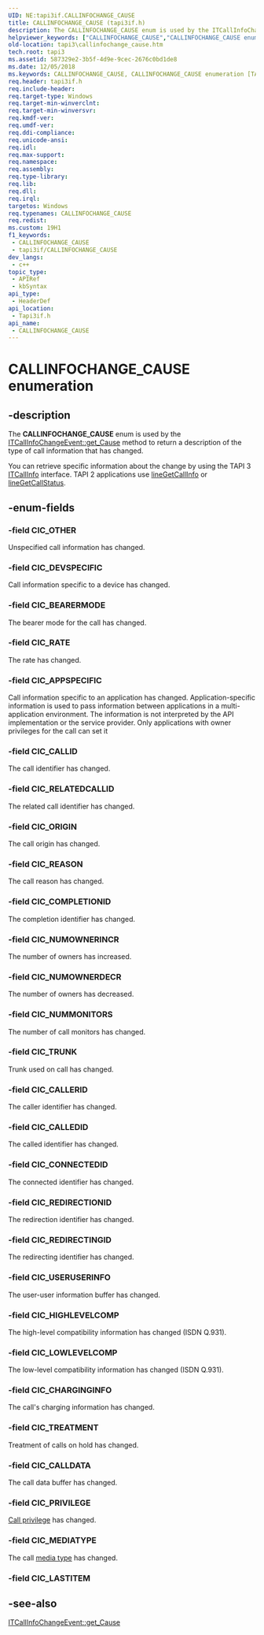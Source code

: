 ```yaml
---
UID: NE:tapi3if.CALLINFOCHANGE_CAUSE
title: CALLINFOCHANGE_CAUSE (tapi3if.h)
description: The CALLINFOCHANGE_CAUSE enum is used by the ITCallInfoChangeEvent::get_Cause method to return a description of the type of call information that has changed.
helpviewer_keywords: ["CALLINFOCHANGE_CAUSE","CALLINFOCHANGE_CAUSE enumeration [TAPI 2.2]","CIC_APPSPECIFIC","CIC_BEARERMODE","CIC_CALLDATA","CIC_CALLEDID","CIC_CALLERID","CIC_CALLID","CIC_CHARGINGINFO","CIC_COMPLETIONID","CIC_CONNECTEDID","CIC_DEVSPECIFIC","CIC_HIGHLEVELCOMP","CIC_LOWLEVELCOMP","CIC_MEDIATYPE","CIC_NUMMONITORS","CIC_NUMOWNERDECR","CIC_NUMOWNERINCR","CIC_ORIGIN","CIC_OTHER","CIC_PRIVILEGE","CIC_RATE","CIC_REASON","CIC_REDIRECTINGID","CIC_REDIRECTIONID","CIC_RELATEDCALLID","CIC_TREATMENT","CIC_TRUNK","CIC_USERUSERINFO","_tapi3_callinfochange_cause","tapi3.callinfochange_cause","tapi3if/CALLINFOCHANGE_CAUSE","tapi3if/CIC_APPSPECIFIC","tapi3if/CIC_BEARERMODE","tapi3if/CIC_CALLDATA","tapi3if/CIC_CALLEDID","tapi3if/CIC_CALLERID","tapi3if/CIC_CALLID","tapi3if/CIC_CHARGINGINFO","tapi3if/CIC_COMPLETIONID","tapi3if/CIC_CONNECTEDID","tapi3if/CIC_DEVSPECIFIC","tapi3if/CIC_HIGHLEVELCOMP","tapi3if/CIC_LOWLEVELCOMP","tapi3if/CIC_MEDIATYPE","tapi3if/CIC_NUMMONITORS","tapi3if/CIC_NUMOWNERDECR","tapi3if/CIC_NUMOWNERINCR","tapi3if/CIC_ORIGIN","tapi3if/CIC_OTHER","tapi3if/CIC_PRIVILEGE","tapi3if/CIC_RATE","tapi3if/CIC_REASON","tapi3if/CIC_REDIRECTINGID","tapi3if/CIC_REDIRECTIONID","tapi3if/CIC_RELATEDCALLID","tapi3if/CIC_TREATMENT","tapi3if/CIC_TRUNK","tapi3if/CIC_USERUSERINFO"]
old-location: tapi3\callinfochange_cause.htm
tech.root: tapi3
ms.assetid: 587329e2-3b5f-4d9e-9cec-2676c0bd1de8
ms.date: 12/05/2018
ms.keywords: CALLINFOCHANGE_CAUSE, CALLINFOCHANGE_CAUSE enumeration [TAPI 2.2], CIC_APPSPECIFIC, CIC_BEARERMODE, CIC_CALLDATA, CIC_CALLEDID, CIC_CALLERID, CIC_CALLID, CIC_CHARGINGINFO, CIC_COMPLETIONID, CIC_CONNECTEDID, CIC_DEVSPECIFIC, CIC_HIGHLEVELCOMP, CIC_LOWLEVELCOMP, CIC_MEDIATYPE, CIC_NUMMONITORS, CIC_NUMOWNERDECR, CIC_NUMOWNERINCR, CIC_ORIGIN, CIC_OTHER, CIC_PRIVILEGE, CIC_RATE, CIC_REASON, CIC_REDIRECTINGID, CIC_REDIRECTIONID, CIC_RELATEDCALLID, CIC_TREATMENT, CIC_TRUNK, CIC_USERUSERINFO, _tapi3_callinfochange_cause, tapi3.callinfochange_cause, tapi3if/CALLINFOCHANGE_CAUSE, tapi3if/CIC_APPSPECIFIC, tapi3if/CIC_BEARERMODE, tapi3if/CIC_CALLDATA, tapi3if/CIC_CALLEDID, tapi3if/CIC_CALLERID, tapi3if/CIC_CALLID, tapi3if/CIC_CHARGINGINFO, tapi3if/CIC_COMPLETIONID, tapi3if/CIC_CONNECTEDID, tapi3if/CIC_DEVSPECIFIC, tapi3if/CIC_HIGHLEVELCOMP, tapi3if/CIC_LOWLEVELCOMP, tapi3if/CIC_MEDIATYPE, tapi3if/CIC_NUMMONITORS, tapi3if/CIC_NUMOWNERDECR, tapi3if/CIC_NUMOWNERINCR, tapi3if/CIC_ORIGIN, tapi3if/CIC_OTHER, tapi3if/CIC_PRIVILEGE, tapi3if/CIC_RATE, tapi3if/CIC_REASON, tapi3if/CIC_REDIRECTINGID, tapi3if/CIC_REDIRECTIONID, tapi3if/CIC_RELATEDCALLID, tapi3if/CIC_TREATMENT, tapi3if/CIC_TRUNK, tapi3if/CIC_USERUSERINFO
req.header: tapi3if.h
req.include-header: 
req.target-type: Windows
req.target-min-winverclnt: 
req.target-min-winversvr: 
req.kmdf-ver: 
req.umdf-ver: 
req.ddi-compliance: 
req.unicode-ansi: 
req.idl: 
req.max-support: 
req.namespace: 
req.assembly: 
req.type-library: 
req.lib: 
req.dll: 
req.irql: 
targetos: Windows
req.typenames: CALLINFOCHANGE_CAUSE
req.redist: 
ms.custom: 19H1
f1_keywords:
 - CALLINFOCHANGE_CAUSE
 - tapi3if/CALLINFOCHANGE_CAUSE
dev_langs:
 - c++
topic_type:
 - APIRef
 - kbSyntax
api_type:
 - HeaderDef
api_location:
 - Tapi3if.h
api_name:
 - CALLINFOCHANGE_CAUSE
---
```


# CALLINFOCHANGE_CAUSE enumeration


## -description

The 
<b>CALLINFOCHANGE_CAUSE</b> enum is used by the 
<a href="https://docs.microsoft.com/windows/desktop/api/tapi3if/nf-tapi3if-itcallinfochangeevent-get_cause">ITCallInfoChangeEvent::get_Cause</a> method to return a description of the type of call information that has changed.

You can retrieve specific information about the change by using the TAPI 3 
<a href="https://docs.microsoft.com/windows/desktop/api/tapi3if/nn-tapi3if-itcallinfo">ITCallInfo</a> interface. TAPI 2 applications use 
<a href="https://docs.microsoft.com/windows/desktop/api/tapi/nf-tapi-linegetcallinfo">lineGetCallInfo</a> or 
<a href="https://docs.microsoft.com/windows/desktop/api/tapi/nf-tapi-linegetcallstatus">lineGetCallStatus</a>.

## -enum-fields

### -field CIC_OTHER

Unspecified call information has changed.

### -field CIC_DEVSPECIFIC

Call information specific to a device has changed.

### -field CIC_BEARERMODE

The bearer mode for the call has changed.

### -field CIC_RATE

The rate has changed.

### -field CIC_APPSPECIFIC

Call information specific to an application has changed. Application-specific information is used to pass information between applications in a multi-application environment. The information is not interpreted by the API implementation or the service provider. Only applications with owner privileges for the call can set it

### -field CIC_CALLID

The call identifier has changed.

### -field CIC_RELATEDCALLID

The related call identifier has changed.

### -field CIC_ORIGIN

The call origin has changed.

### -field CIC_REASON

The call reason has changed.

### -field CIC_COMPLETIONID

The completion identifier has changed.

### -field CIC_NUMOWNERINCR

The number of owners has increased.

### -field CIC_NUMOWNERDECR

The number of owners has decreased.

### -field CIC_NUMMONITORS

The number of call monitors has changed.

### -field CIC_TRUNK

Trunk used on call has changed.

### -field CIC_CALLERID

The caller identifier has changed.

### -field CIC_CALLEDID

The called identifier has changed.

### -field CIC_CONNECTEDID

The connected identifier has changed.

### -field CIC_REDIRECTIONID

The redirection identifier has changed.

### -field CIC_REDIRECTINGID

The redirecting identifier has changed.

### -field CIC_USERUSERINFO

The user-user information buffer has changed.

### -field CIC_HIGHLEVELCOMP

The high-level compatibility information has changed (ISDN Q.931).

### -field CIC_LOWLEVELCOMP

The low-level compatibility information has changed (ISDN Q.931).

### -field CIC_CHARGINGINFO

The call's charging information has changed.

### -field CIC_TREATMENT

Treatment of calls on hold has changed.

### -field CIC_CALLDATA

The call data buffer has changed.

### -field CIC_PRIVILEGE

<a href="https://docs.microsoft.com/windows/desktop/Tapi/linecallprivilege--constants">Call privilege</a> has changed.

### -field CIC_MEDIATYPE

The call 
<a href="https://docs.microsoft.com/windows/desktop/Tapi/tapimediatype--constants">media type</a> has changed.

### -field CIC_LASTITEM

## -see-also

<a href="https://docs.microsoft.com/windows/desktop/api/tapi3if/nf-tapi3if-itcallinfochangeevent-get_cause">ITCallInfoChangeEvent::get_Cause</a>


